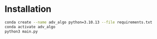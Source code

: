 # Installation

```bash
conda create --name adv_algo python=3.10.13 --file requirements.txt
conda activate adv_algo
python3 main.py
```
